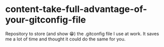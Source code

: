 # content-take-full-advantage-of-your-gitconfig-file
Repository to store (and show 😁) the .gitconfig file I use at work. It saves me a lot of time and thought it could do the same for you. 
